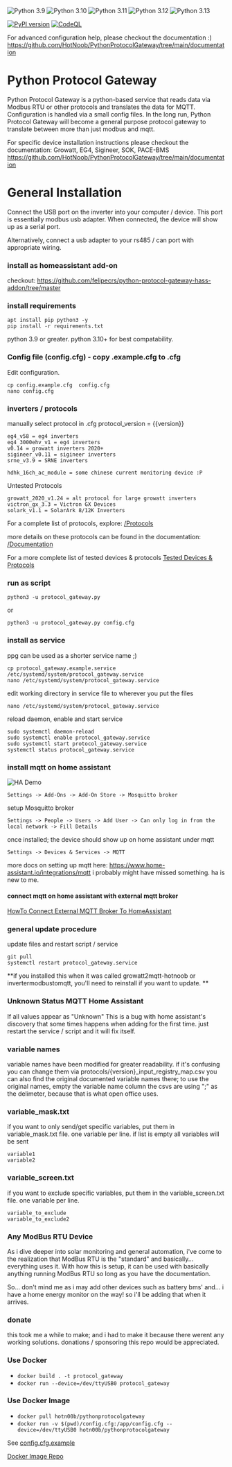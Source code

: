 
![Python 3.9](https://github.com/HotNoob/PythonProtocolGateway/actions/workflows/python-3.9.yml/badge.svg)
![Python 3.10](https://github.com/HotNoob/PythonProtocolGateway/actions/workflows/python-3.10.yml/badge.svg)
![Python 3.11](https://github.com/HotNoob/PythonProtocolGateway/actions/workflows/python-3.11.yml/badge.svg)
![Python 3.12](https://github.com/HotNoob/PythonProtocolGateway/actions/workflows/python-3.12.yml/badge.svg)
![Python 3.13](https://github.com/HotNoob/PythonProtocolGateway/actions/workflows/python-3.13.yml/badge.svg)

[![PyPI version](https://img.shields.io/pypi/v/python-protocol-gateway.svg)](https://pypi.org/project/python-protocol-gateway/)
[![CodeQL](https://github.com/HotNoob/PythonProtocolGateway/actions/workflows/github-code-scanning/codeql/badge.svg)](https://github.com/HotNoob/PythonProtocolGateway/actions/workflows/github-code-scanning/codeql)

For advanced configuration help, please checkout the documentation :)
https://github.com/HotNoob/PythonProtocolGateway/tree/main/documentation

# Python Protocol Gateway

Python Protocol Gateway is a python-based service that reads data via Modbus RTU or other protocols and translates the data for MQTT. 
Configuration is handled via a small config files. 
In the long run, Python Protocol Gateway will become a general purpose protocol gateway to translate between more than just modbus and mqtt. 

For specific device installation instructions please checkout the documentation:
Growatt, EG4, Sigineer, SOK, PACE-BMS
https://github.com/HotNoob/PythonProtocolGateway/tree/main/documentation

# General Installation
Connect the USB port on the inverter into your computer / device. This port is essentially modbus usb adapter.
When connected, the device will show up as a serial port. 
 
Alternatively, connect a usb adapter to your rs485 / can port with appropriate wiring. 

### install as homeassistant add-on
checkout:
https://github.com/felipecrs/python-protocol-gateway-hass-addon/tree/master

### install requirements
```
apt install pip python3 -y
pip install -r requirements.txt
```

python 3.9 or greater. python 3.10+ for best compatability. 

### Config file (config.cfg) - copy .example.cfg to .cfg
Edit configuration.
```
cp config.example.cfg  config.cfg
nano config.cfg
```

### inverters / protocols
manually select protocol in .cfg
protocol_version = {{version}}
```
eg4_v58 = eg4 inverters
eg4_3000ehv_v1 = eg4 inverters
v0.14 = growatt inverters 2020+
sigineer_v0.11 = sigineer inverters
srne_v3.9 = SRNE inverters

hdhk_16ch_ac_module = some chinese current monitoring device :P
```

Untested Protocols
```
growatt_2020_v1.24 = alt protocol for large growatt inverters
victron_gx_3.3 = Victron GX Devices
solark_v1.1 = SolarArk 8/12K Inverters
```

For a complete list of protocols, explore:
[/Protocols](/protocols)

more details on these protocols can be found in the documentation:
[/Documentation](/documentation)

For a more complete list of tested devices & protocols
[Tested Devices & Protocols](documentation/usage/devices_and_protocols.csv)

### run as script
```
python3 -u protocol_gateway.py
```

or

```
python3 -u protocol_gateway.py config.cfg
```

### install as service
ppg can be used as a shorter service name ;)

```
cp protocol_gateway.example.service  /etc/systemd/system/protocol_gateway.service
nano /etc/systemd/system/protocol_gateway.service
```
edit working directory in service file to wherever you put the files
```
nano /etc/systemd/system/protocol_gateway.service
```
reload daemon, enable and start service
```
sudo systemctl daemon-reload
sudo systemctl enable protocol_gateway.service
sudo systemctl start protocol_gateway.service
systemctl status protocol_gateway.service
```

### install mqtt on home assistant
![HA Demo](https://raw.githubusercontent.com/HotNoob/InverterModBusToMQTT/main/images/home%20assistant%20example2.png)

```Settings -> Add-Ons -> Add-On Store -> Mosquitto broker```

setup Mosquitto broker

```Settings -> People -> Users -> Add User -> Can only log in from the local network -> Fill Details ```

once installed; the device should show up on home assistant under mqtt

```Settings -> Devices & Services -> MQTT ```

more docs on setting up mqtt here: https://www.home-assistant.io/integrations/mqtt
i probably might have missed something. ha is new to me.

#### connect mqtt on home assistant with external mqtt broker
[HowTo Connect External MQTT Broker To HomeAssistant](https://www.youtube.com/watch?v=sP2gYLYQat8)

### general update procedure
update files and restart script / service
```
git pull
systemctl restart protocol_gateway.service
```

**if you installed this when it was called growatt2mqtt-hotnoob or invertermodbustomqtt, you'll need to reinstall if you want to update. **

### Unknown Status MQTT Home Assistant 
If all values appear as "Unknown"
This is a bug with home assistant's discovery that some times happens when adding for the first time. just restart the service / script and it will fix itself. 

### variable names
variable names have been modified for greater readability. if it's confusing you can change them via protocols/{version}_input_registry_map.csv
you can also find the original documented variable names there; to use the original names, empty the variable name column
the csvs are using ";" as the delimeter, because that is what open office uses. 

### variable_mask.txt
if you want to only send/get specific variables, put them in variable_mask.txt file. one variable per line. if list is empty all variables will be sent
```
variable1
variable2
```

### variable_screen.txt
if you want to exclude specific variables, put them in the variable_screen.txt file. one variable per line.
```
variable_to_exclude
variable_to_exclude2
```

### Any ModBus RTU Device
As i dive deeper into solar monitoring and general automation, i've come to the realization that ModBus RTU is the "standard" and basically... everything uses it. With how this is setup, it can be used with basically anything running ModBus RTU so long as you have the documentation. 

So... don't mind me as i may add other devices such as battery bms' and... i have a home energy monitor on the way! so i'll be adding that when it arrives.

### donate
this took me a while to make; and i had to make it because there werent any working solutions. 
donations / sponsoring this repo would be appreciated.

### Use Docker
- ```docker build . -t protocol_gateway ```
- ```docker run --device=/dev/ttyUSB0 protocol_gateway```

### Use Docker Image
- ``` docker pull hotn00b/pythonprotocolgateway ``` 
- ```docker run -v $(pwd)/config.cfg:/app/config.cfg --device=/dev/ttyUSB0 hotn00b/pythonprotocolgateway```

See [config.cfg.example](https://github.com/HotNoob/PythonProtocolGateway/blob/main/config.cfg.example)

[Docker Image Repo](https://hub.docker.com/r/hotn00b/pythonprotocolgateway)
